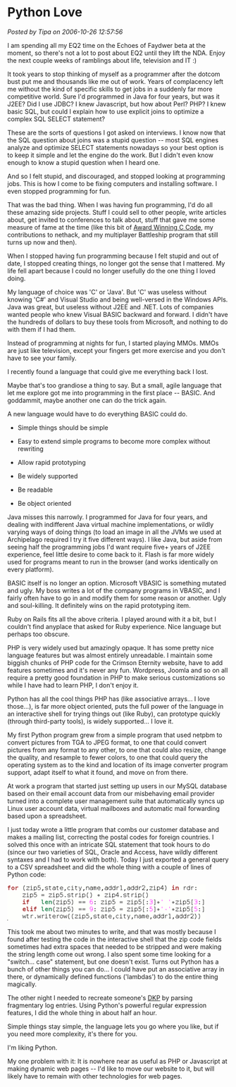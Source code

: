 # Python Love

*Posted by Tipa on 2006-10-26 12:57:56*

I am spending all my EQ2 time on the Echoes of Faydwer beta at the moment, so there's not a lot to post about EQ2 until they lift the NDA. Enjoy the next couple weeks of ramblings about life, television and IT :)

It took years to stop thinking of myself as a programmer after the dotcom bust put me and thousands like me out of work. Years of complacency left me without the kind of specific skills to get jobs in a suddenly far more competitive world. Sure I'd programmed in Java for four years, but was it J2EE? Did I use JDBC? I knew Javascript, but how about Perl? PHP? I knew basic SQL, but could I explain how to use explicit joins to optimize a complex SQL SELECT statement?

These are the sorts of questions I got asked on interviews. I know now that the SQL question about joins was a stupid question -- most SQL engines analyze and optimize SELECT statements nowadays so your best option is to keep it simple and let the engine do the work. But I didn't even know enough to know a stupid question when I heard one.

And so I felt stupid, and discouraged, and stopped looking at programming jobs. This is how I come to be fixing computers and installing software. I even stopped programming for fun.

That was the bad thing. When I was having fun programming, I'd do all these amazing side projects. Stuff I could sell to other people, write articles about, get invited to conferences to talk about, stuff that gave me some measure of fame at the time (like this bit of [Award Winning C Code](../../../uploads/2006/10/holloway.c), my contributions to nethack, and my multiplayer Battleship program that still turns up now and then).

When I stopped having fun programming because I felt stupid and out of date, I stopped creating things, no longer got the sense that I mattered. My life fell apart because I could no longer usefully do the one thing I loved doing.

My language of choice was 'C' or 'Java'. But 'C' was useless without knowing 'C#' and Visual Studio and being well-versed in the Windows APIs. Java was great, but useless without J2EE and .NET. Lots of companies wanted people who knew Visual BASIC backward and forward. I didn't have the hundreds of dollars to buy these tools from Microsoft, and nothing to do with them if I had them.

Instead of programming at nights for fun, I started playing MMOs. MMOs are just like television, except your fingers get more exercise and you don't have to see your family.

I recently found a language that could give me everything back I lost.

Maybe that's too grandiose a thing to say. But a small, agile language that let me explore got me into programming in the first place -- BASIC. And goddammit, maybe another one can do the trick again.

A new language would have to do everything BASIC could do.

 * Simple things should be simple

 * Easy to extend simple programs to become more complex without rewriting

 * Allow rapid prototyping

 * Be widely supported

 * Be readable

 * Be object oriented



Java misses this narrowly. I programmed for Java for four years, and dealing with indifferent Java virtual machine implementations, or wildly varying ways of doing things (to load an image in all the JVMs we used at Archipelago required I try it five different ways). I like Java, but aside from seeing half the programming jobs I'd want require five+ years of J2EE experience, feel little desire to come back to it. Flash is far more widely used for programs meant to run in the browser (and works identically on every platform).

BASIC itself is no longer an option. Microsoft VBASIC is something mutated and ugly. My boss writes a lot of the company programs in VBASIC, and I fairly often have to go in and modify them for some reason or another. Ugly and soul-killing. It definitely wins on the rapid prototyping item.

Ruby on Rails fits all the above criteria. I played around with it a bit, but I couldn't find anyplace that asked for Ruby experience. Nice language but perhaps too obscure.

PHP is very widely used but amazingly opaque. It has some pretty nice language features but was almost entirely unreadable. I maintain some biggish chunks of PHP code for the Crimson Eternity website, have to add features sometimes and it's never any fun. Wordpress, Joomla and so on all require a pretty good foundation in PHP to make serious customizations so while I have had to learn PHP, I don't enjoy it.

Python has all the cool things PHP has (like associative arrays... I love those...), is far more object oriented, puts the full power of the language in an interactive shell for trying things out (like Ruby), can prototype quickly (through third-party tools), is widely supported... I love it.

My first Python program grew from a simple program that used netpbm to convert pictures from TGA to JPEG format, to one that could convert pictures from any format to any other, to one that could also resize, change the quality, and resample to fewer colors, to one that could query the operating system as to the kind and location of its image converter program support, adapt itself to what it found, and move on from there.

At work a program that started just setting up users in our MySQL database based on their email account data from our misbehaving email provider turned into a complete user management suite that automatically syncs up Linux user account data, virtual mailboxes and automatic mail forwarding based upon a spreadsheet.

I just today wrote a little program that combs our customer database and makes a mailing list, correcting the postal codes for foreign countries. I solved this once with an intricate SQL statement that took hours to do (since our two varieties of SQL, Oracle and Access, have wildly different syntaxes and I had to work with both). Today I just exported a general query to a CSV spreadsheet and did the whole thing with a couple of lines of Python code:

![a bit of python](../../../uploads/2006/10/fragment.gif)

This took me about two minutes to write, and that was mostly because I found after testing the code in the interactive shell that the zip code fields sometimes had extra spaces that needed to be stripped and were making the string length come out wrong. I also spent some time looking for a "switch... case" statement, but one doesn't exist. Turns out Python has a bunch of other things you can do... I could have put an associative array in there, or dynamically defined functions ('lambdas') to do the entire thing magically.

The other night I needed to recreate someone's [DKP](http://internetgames.about.com/od/glossary/g/dkp.htm "Dragon Kill Points") by parsing fragmentary log entries. Using Python's powerful regular expression features, I did the whole thing in about half an hour.

Simple things stay simple, the language lets you go where you like, but if you need more complexity, it's there for you.

I'm liking Python.

My one problem with it: It is nowhere near as useful as PHP or Javascript at making dynamic web pages -- I'd like to move our website to it, but will likely have to remain with other technologies for web pages.

